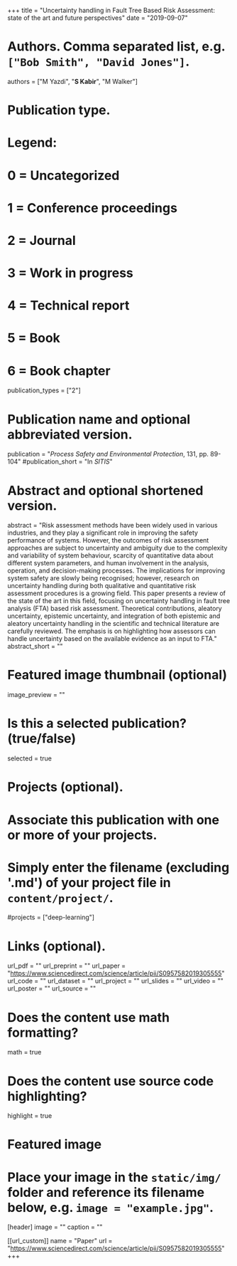 +++
title = "Uncertainty handling in Fault Tree Based Risk Assessment: state of the art and future perspectives"
date = "2019-09-07"

# Authors. Comma separated list, e.g. `["Bob Smith", "David Jones"]`.
authors = ["M Yazdi", "**S Kabir**", "M Walker"]

# Publication type.
# Legend:
# 0 = Uncategorized
# 1 = Conference proceedings
# 2 = Journal
# 3 = Work in progress
# 4 = Technical report
# 5 = Book
# 6 = Book chapter
publication_types = ["2"]

# Publication name and optional abbreviated version.
publication = "*Process Safety and Environmental Protection*, 131, pp. 89-104"
#publication_short = "In *SITIS*"

# Abstract and optional shortened version.
abstract = "Risk assessment methods have been widely used in various industries, and they play a significant role in improving the safety performance of systems. However, the outcomes of risk assessment approaches are subject to uncertainty and ambiguity due to the complexity and variability of system behaviour, scarcity of quantitative data about different system parameters, and human involvement in the analysis, operation, and decision-making processes. The implications for improving system safety are slowly being recognised; however, research on uncertainty handling during both qualitative and quantitative risk assessment procedures is a growing field. This paper presents a review of the state of the art in this field, focusing on uncertainty handling in fault tree analysis (FTA) based risk assessment. Theoretical contributions, aleatory uncertainty, epistemic uncertainty, and integration of both epistemic and aleatory uncertainty handling in the scientific and technical literature are carefully reviewed. The emphasis is on highlighting how assessors can handle uncertainty based on the available evidence as an input to FTA."
abstract_short = ""

# Featured image thumbnail (optional)
image_preview = ""

# Is this a selected publication? (true/false)
selected = true

# Projects (optional).
#   Associate this publication with one or more of your projects.
#   Simply enter the filename (excluding '.md') of your project file in `content/project/`.
#projects = ["deep-learning"]

# Links (optional).
url_pdf = ""
url_preprint = ""
url_paper = "https://www.sciencedirect.com/science/article/pii/S0957582019305555"
url_code = ""
url_dataset = ""
url_project = ""
url_slides = ""
url_video = ""
url_poster = ""
url_source = ""

# Does the content use math formatting?
math = true

# Does the content use source code highlighting?
highlight = true

# Featured image
# Place your image in the `static/img/` folder and reference its filename below, e.g. `image = "example.jpg"`.
[header]
image = ""
caption = ""

[[url_custom]]
    name = "Paper"
    url = "https://www.sciencedirect.com/science/article/pii/S0957582019305555"
+++
